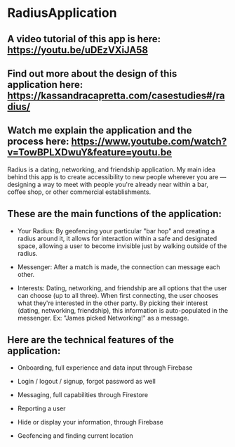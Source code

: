 # RadiusApplication

## A video tutorial of this app is here: https://youtu.be/uDEzVXiJA58

## Find out more about the design of this application here: https://kassandracapretta.com/casestudies#/radius/

## Watch me explain the application and the process here: https://www.youtube.com/watch?v=TowBPLXDwuY&feature=youtu.be

Radius is a dating, networking, and friendship application. My main idea behind this app is to create accessibility to new people wherever you are — designing a way to meet with people you're already near within a bar, coffee shop, or other commercial establishments.

## These are the main functions of the application:

- Your Radius: By geofencing your particular "bar hop" and creating a radius around it, it allows for interaction within a safe and designated space, allowing a user to become invisible just by walking outside of the radius.

- Messenger: After a match is made, the connection can message each other.

- Interests: Dating, networking, and friendship are all options that the user can choose (up to all three). When first connecting, the user chooses what they're interested in the other party. By picking their interest (dating, networking, friendship), this information is auto-populated in the messenger. Ex: "James picked Networking!" as a message.

## Here are the technical features of the application:

- Onboarding, full experience and data input through Firebase

- Login / logout / signup, forgot password as well

- Messaging, full capabilities through Firestore

- Reporting a user

- Hide or display your information, through Firebase

- Geofencing and finding current location
